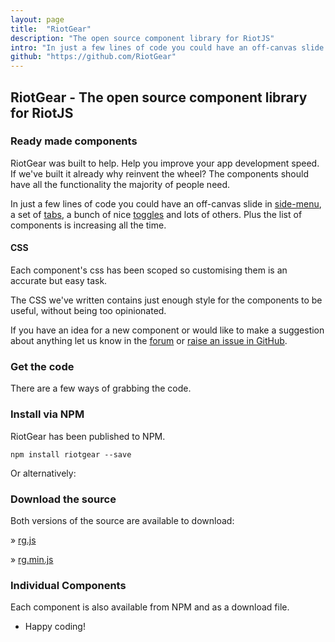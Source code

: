 ```yaml
---
layout: page
title:  "RiotGear"
description: "The open source component library for RiotJS"
intro: "In just a few lines of code you could have an off-canvas slide in side-menu, a set of tabs, a bunch of nice toggles and lots of others. The list of components is increasing all the time..."
github: "https://github.com/RiotGear"
---
```


## RiotGear - The open source component library for RiotJS

### Ready made components

RiotGear was built to help. Help you improve your app development speed. If we've built it already why reinvent the wheel? The components should have all the functionality the majority of people need.

In just a few lines of code you could have an off-canvas slide in [side-menu](https://riotgear.github.io/components/sidemenu), a set of [tabs](https://riotgear.github.io/components/tabs), a bunch of nice [toggles](https://riotgear.github.io/components/toggle) and lots of others. Plus the list of components is increasing all the time.

#### CSS

Each component's css has been scoped so customising them is an accurate but easy task.

The CSS we've written contains just enough style for the components to be useful, without being too opinionated.

If you have an idea for a new component or would like to make a suggestion about anything let us know in the [forum](https://riotgear.github.io/forum) or [raise an issue in GitHub](https://github.com/RiotGear/rg/issues).

### Get the code

There are a few ways of grabbing the code.

### Install via NPM

RiotGear has been published to NPM.

    npm install riotgear --save

Or alternatively:

### Download the source

Both versions of the source are available to download:

» [rg.js](https://raw.githubusercontent.com/RiotGear/rg/master/dist/rg.js)

» [rg.min.js](https://raw.githubusercontent.com/RiotGear/rg/master/dist/rg.min.js)

### Individual Components

Each component is also available from NPM and as a download file.

- Happy coding!
